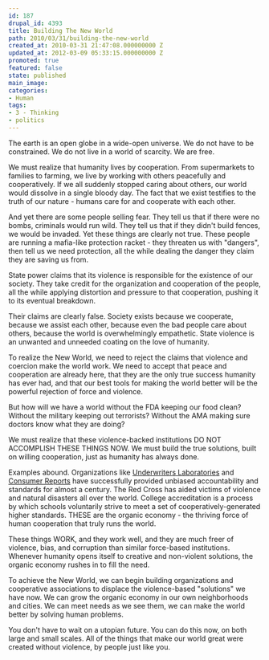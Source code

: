 ```yaml
---
id: 187
drupal_id: 4393
title: Building The New World
path: 2010/03/31/building-the-new-world
created_at: 2010-03-31 21:47:08.000000000 Z
updated_at: 2012-03-09 05:33:15.000000000 Z
promoted: true
featured: false
state: published
main_image: 
categories:
- Human
tags:
- 3 - Thinking
- politics
---
```

The earth is an open globe in a wide-open universe. We do not have to be constrained. We do not live in a world of scarcity. We are free.

We must realize that humanity lives by cooperation. From supermarkets to families to farming, we live by working with others peacefully and cooperatively. If we all suddenly stopped caring about others, our world would dissolve in a single bloody day. The fact that we exist testifies to the truth of our nature - humans care for and cooperate with each other.

And yet there are some people selling fear. They tell us that if there were no bombs, criminals would run wild. They tell us that if they didn't build fences, we would be invaded. Yet these things are clearly not true. These people are running a mafia-like protection racket - they threaten us with "dangers", then tell us we need protection, all the while dealing the danger they claim they are saving us from.

State power claims that its violence is responsible for the existence of our society. They take credit for the organization and cooperation of the people, all the while applying distortion and pressure to that cooperation, pushing it to its eventual breakdown.

Their claims are clearly false. Society exists because we cooperate, because we assist each other, because even the bad people care about others, because the world is overwhelmingly empathetic. State violence is an unwanted and unneeded coating on the love of humanity.

To realize the New World, we need to reject the claims that violence and coercion make the world work. We need to accept that peace and cooperation are already here, that they are the only true success humanity has ever had, and that our best tools for making the world better will be the powerful rejection of force and violence.

But how will we have a world without the FDA keeping our food clean? Without the military keeping out terrorists? Without the AMA making sure doctors know what they are doing?

We must realize that these violence-backed institutions DO NOT ACCOMPLISH THESE THINGS NOW. We must build the true solutions, built on willing cooperation, just as humanity has always done.

Examples abound. Organizations like <a href="http://www.ul.com">Underwriters Laboratories</a> and <a href="http://www.consumerreports.org">Consumer Reports</a> have successfully provided unbiased accountability and standards for almost a century. The Red Cross has aided victims of violence and natural disasters all over the world. College accreditation is a process by which schools voluntarily strive to meet a set of cooperatively-generated higher standards. THESE are the organic economy - the thriving force of human cooperation that truly runs the world.

These things WORK, and they work well, and they are much freer of violence, bias, and corruption than similar force-based institutions. Whenever humanity opens itself to creative and non-violent solutions, the organic economy rushes in to fill the need.

To achieve the New World, we can begin building organizations and cooperative associations to displace the violence-based "solutions" we have now. We can grow the organic economy in our own neighborhoods and cities. We can meet needs as we see them, we can make the world better by solving human problems.

You don't have to wait on a utopian future. You can do this now, on both large and small scales. All of the things that make our world great were created without violence, by people just like you.
